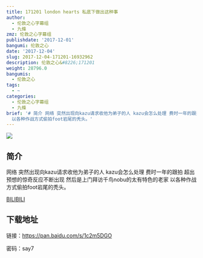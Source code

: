 ```yaml
---
title: 171201 london hearts 私底下做出这种事
author:
  - 伦敦之心字幕组
  - 九條
zmz: 伦敦之心字幕组
publishdate: '2017-12-01'
bangumi: 伦敦之心
date: '2017-12-04'
slug: 2017-12-04-171201-16932962
description: 伦敦之心&#8226;171201
weight: 28796.0
bangumis:
  - 伦敦之心
tags:
  - ~
categories:
  - 伦敦之心字幕组
  - 九條
brief: '# 简介 网络 突然出现向kazu请求收他为弟子的人 kazu会怎么处理 费时一年的跟拍 超出预想的惊奇反应不断出现 然后是上门拜访千鸟nobu的太有特色的老家
  以各种作战方式偷拍foot岩尾的秃头。'
---
```

![](https://i.imgur.com/3qL6ovi.png)
## 简介  
网络
突然出现向kazu请求收他为弟子的人 kazu会怎么处理 费时一年的跟拍 超出预想的惊奇反应不断出现 然后是上门拜访千鸟nobu的太有特色的老家 以各种作战方式偷拍foot岩尾的秃头。

[BILIBILI](https://www.bilibili.com/video/av16932962/)


## 下载地址

链接：https://pan.baidu.com/s/1c2m5DGO 

密码：say7
